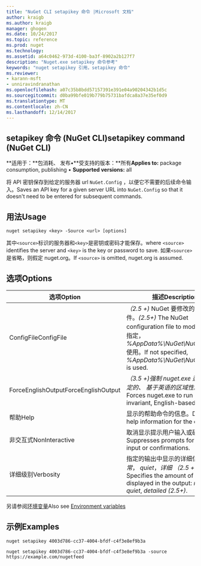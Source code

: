 ```yaml
---
title: "NuGet CLI setapikey 命令 |Microsoft 文档"
author: kraigb
ms.author: kraigb
manager: ghogen
ms.date: 10/24/2017
ms.topic: reference
ms.prod: nuget
ms.technology: 
ms.assetid: a64c0462-973d-4100-ba3f-8902a2b127f7
description: "Nuget.exe setapikey 命令参考"
keywords: "nuget setapikey 引用，setapikey 命令"
ms.reviewer:
- karann-msft
- unniravindranathan
ms.openlocfilehash: a07c35b8bdd57157391e391e04a90204342b1d5c
ms.sourcegitcommit: d0ba99bfe019b779b75731bafdca8a37e35ef0d9
ms.translationtype: MT
ms.contentlocale: zh-CN
ms.lasthandoff: 12/14/2017
---
```

## <a name="setapikey-command-nuget-cli"></a><span data-ttu-id="41eb7-104">setapikey 命令 (NuGet CLI)</span><span class="sxs-lookup"><span data-stu-id="41eb7-104">setapikey command (NuGet CLI)</span></span>

<span data-ttu-id="41eb7-105">**适用于：**包消耗、 发布&bullet;**受支持的版本：**所有</span><span class="sxs-lookup"><span data-stu-id="41eb7-105">**Applies to:** package consumption, publishing &bullet; **Supported versions:** all</span></span>

<span data-ttu-id="41eb7-106">将 API 密钥保存到给定的服务器 url `NuGet.Config` ，以便它不需要的后续命令输入。</span><span class="sxs-lookup"><span data-stu-id="41eb7-106">Saves an API key for a given server URL into `NuGet.Config` so that it doesn't need to be entered for subsequent commands.</span></span>

## <a name="usage"></a><span data-ttu-id="41eb7-107">用法</span><span class="sxs-lookup"><span data-stu-id="41eb7-107">Usage</span></span>

```
nuget setapikey <key> -Source <url> [options]
```

<span data-ttu-id="41eb7-108">其中`<source>`标识的服务器和`<key>`是密钥或密码才能保存。</span><span class="sxs-lookup"><span data-stu-id="41eb7-108">where `<source>` identifies the server and `<key>` is the key or password to save.</span></span> <span data-ttu-id="41eb7-109">如果`<source>`是省略，则假定 nuget.org。</span><span class="sxs-lookup"><span data-stu-id="41eb7-109">If `<source>` is omitted, nuget.org is assumed.</span></span>

## <a name="options"></a><span data-ttu-id="41eb7-110">选项</span><span class="sxs-lookup"><span data-stu-id="41eb7-110">Options</span></span>

| <span data-ttu-id="41eb7-111">选项</span><span class="sxs-lookup"><span data-stu-id="41eb7-111">Option</span></span> | <span data-ttu-id="41eb7-112">描述</span><span class="sxs-lookup"><span data-stu-id="41eb7-112">Description</span></span> |
| --- | --- |
| <span data-ttu-id="41eb7-113">ConfigFile</span><span class="sxs-lookup"><span data-stu-id="41eb7-113">ConfigFile</span></span> | <span data-ttu-id="41eb7-114">*（2.5 +)* NuGet 要修改的配置文件。</span><span class="sxs-lookup"><span data-stu-id="41eb7-114">*(2.5+)* The NuGet configuration file to modify.</span></span> <span data-ttu-id="41eb7-115">如果未指定， *%AppData%\NuGet\NuGet.Config*使用。</span><span class="sxs-lookup"><span data-stu-id="41eb7-115">If not specified, *%AppData%\NuGet\NuGet.Config* is used.</span></span> |
| <span data-ttu-id="41eb7-116">ForceEnglishOutput</span><span class="sxs-lookup"><span data-stu-id="41eb7-116">ForceEnglishOutput</span></span> | <span data-ttu-id="41eb7-117">*（3.5 +)*强制 nuget.exe 运行使用固定的、 基于英语的区域性。</span><span class="sxs-lookup"><span data-stu-id="41eb7-117">*(3.5+)* Forces nuget.exe to run using an invariant, English-based culture.</span></span> |
| <span data-ttu-id="41eb7-118">帮助</span><span class="sxs-lookup"><span data-stu-id="41eb7-118">Help</span></span> | <span data-ttu-id="41eb7-119">显示的帮助命令的信息。</span><span class="sxs-lookup"><span data-stu-id="41eb7-119">Displays help information for the command.</span></span> |
| <span data-ttu-id="41eb7-120">非交互式</span><span class="sxs-lookup"><span data-stu-id="41eb7-120">NonInteractive</span></span> | <span data-ttu-id="41eb7-121">取消显示提示用户输入或确认。</span><span class="sxs-lookup"><span data-stu-id="41eb7-121">Suppresses prompts for user input or confirmations.</span></span> |
| <span data-ttu-id="41eb7-122">详细级别</span><span class="sxs-lookup"><span data-stu-id="41eb7-122">Verbosity</span></span> | <span data-ttu-id="41eb7-123">指定的输出中显示的详细信息量：*正常*， *quiet*，*详细 （2.5 +）*。</span><span class="sxs-lookup"><span data-stu-id="41eb7-123">Specifies the amount of detail displayed in the output: *normal*, *quiet*, *detailed (2.5+)*.</span></span> |

<span data-ttu-id="41eb7-124">另请参阅[环境变量](cli-ref-environment-variables.md)</span><span class="sxs-lookup"><span data-stu-id="41eb7-124">Also see [Environment variables](cli-ref-environment-variables.md)</span></span>

## <a name="examples"></a><span data-ttu-id="41eb7-125">示例</span><span class="sxs-lookup"><span data-stu-id="41eb7-125">Examples</span></span>

```
nuget setapikey 4003d786-cc37-4004-bfdf-c4f3e8ef9b3a

nuget setapikey 4003d786-cc37-4004-bfdf-c4f3e8ef9b3a -source https://example.com/nugetfeed
```
